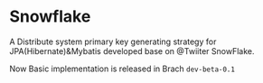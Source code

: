 # Snowflake
A Distribute system primary key generating strategy for JPA(Hibernate)&amp;Mybatis developed base on @Twiiter SnowFlake.

Now Basic implementation is released in Brach `dev-beta-0.1`
